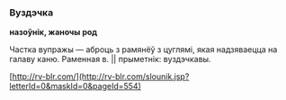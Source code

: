 ### Вуздэчка
**назоўнік, жаночы род**

Частка вупражы — аброць з рамянёў з цуглямі, якая надзяваецца на галаву каню. Раменная в. || прыметнік: вуздэчкавы.

<a rel="author">[http://rv-blr.com/](http://rv-blr.com/slounik.jsp?letterId=0&maskId=0&pageId=554)</a>

